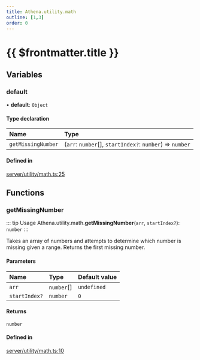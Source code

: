 ```yaml
---
title: Athena.utility.math
outline: [1,3]
order: 0
---
```


# {{ $frontmatter.title }}


## Variables

### default

• **default**: `Object`

#### Type declaration

| Name | Type |
| :------ | :------ |
| `getMissingNumber` | (`arr`: `number`[], `startIndex?`: `number`) => `number` |

#### Defined in

[server/utility/math.ts:25](https://github.com/Stuyk/altv-athena/blob/4bfd806/src/core/server/utility/math.ts#L25)

## Functions

### getMissingNumber

::: tip Usage
Athena.utility.math.**getMissingNumber**(`arr`, `startIndex?`): `number`
:::

Takes an array of numbers and attempts to determine which number is missing given a range.
Returns the first missing number.

#### Parameters

| Name | Type | Default value |
| :------ | :------ | :------ |
| `arr` | `number`[] | `undefined` |
| `startIndex?` | `number` | `0` |

#### Returns

`number`

#### Defined in

[server/utility/math.ts:10](https://github.com/Stuyk/altv-athena/blob/4bfd806/src/core/server/utility/math.ts#L10)
